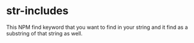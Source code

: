 # str-includes

This NPM find keyword that you want to find in your string and it find as a substring of that string as well.